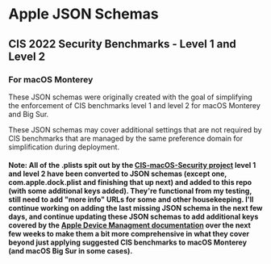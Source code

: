 # Apple JSON Schemas
## CIS 2022 Security Benchmarks - Level 1 and Level 2
### For macOS Monterey

These JSON schemas were originally created with the goal of simplifying the enforcement of CIS benchmarks level 1 and level 2 for macOS Monterey and Big Sur.

These JSON schemas may cover additional settings that are not required by CIS benchmarks that are managed by the same preference domain for simplification during deployment.


#### Note: All of the .plists spit out by the [CIS-macOS-Security project](https://github.com/mvdbent/CIS-macOS-Security) level 1 and level 2 have been converted to JSON schemas (except one, com.apple.dock.plist and finishing that up next) and added to this repo (with some additional keys added). They're functional from my testing, still need to add "more info" URLs for some and other housekeeping. I'll continue working on adding the last missing JSON schema in the next few days, and continue updating these JSON schemas to add additional keys covered by the [Apple Device Managment documentation](https://developer.apple.com/documentation/devicemanagement) over the next few weeks to make them a bit more comprehensive in what they cover beyond just applying suggested CIS benchmarks to macOS Monterey (and macOS Big Sur in some cases).
